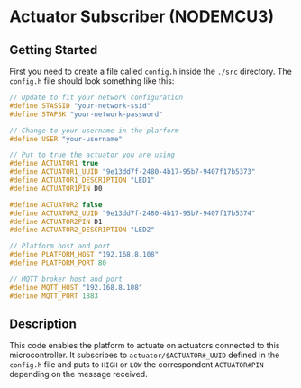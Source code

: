 # Actuator Subscriber (NODEMCU3)

## Getting Started

First you need to create a file called `config.h` inside the `./src` directory. The `config.h` file should look something like this:

```cpp
// Update to fit your network configuration
#define STASSID "your-network-ssid"
#define STAPSK "your-network-password"

// Change to your username in the plarform
#define USER "your-username"

// Put to true the actuator you are using
#define ACTUATOR1 true
#define ACTUATOR1_UUID "9e13dd7f-2480-4b17-95b7-9407f17b5373"
#define ACTUATOR1_DESCRIPTION "LED1"
#define ACTUATOR1PIN D0

#define ACTUATOR2 false
#define ACTUATOR2_UUID "9e13dd7f-2480-4b17-95b7-9407f17b5374"
#define ACTUATOR2PIN D1
#define ACTUATOR2_DESCRIPTION "LED2"

// Platform host and port
#define PLATFORM_HOST "192.168.8.108"
#define PLATFORM_PORT 80

// MQTT broker host and port
#define MQTT_HOST "192.168.8.108"
#define MQTT_PORT 1883
```


## Description

This code enables the platform to actuate on actuators connected to this microcontroller.
It subscribes to `actuator/$ACTUATOR#_UUID` defined in the `config.h` file and puts to `HIGH` or `LOW` the correspondent `ACTUATOR#PIN` depending on the message received.